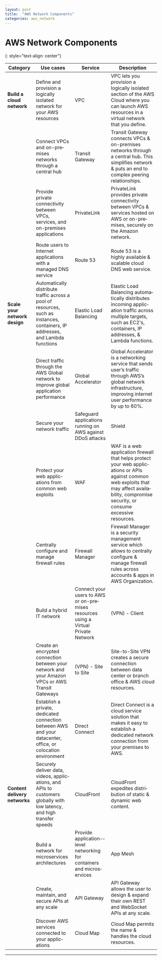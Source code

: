 ```yaml
---
layout: post
title:  "AWS Network Components"
categories: aws_network
---
```


# AWS Network Components
{: style="text-align: center"}

| Category | Use cases | Service | Descri­ption |
| --- | --- | --- | --- |
| **Build a cloud network** | Define and provision a logically isolated network for your AWS resources | VPC | VPC lets you provision a logically isolated section of the AWS Cloud where you can launch AWS resources in a virtual network that you define. |
| | Connect VPCs and on-pre­mises networks through a central hub | Transit Gateway | Transit Gateway connects VPCs & on-pre­mises networks through a central hub. This simplifies network & puts an end to complex peering relati­ons­hips.|
| | Provide private connec­tivity between VPCs, services, and on-pre­mises applic­ations | Privat­eLink | Privat­eLink provides private connec­tivity between VPCs & services hosted on AWS or on-pre­mises, securely on the Amazon network. |
| | Route users to Internet applic­ations with a managed DNS service | Route 53 | Route 53 is a highly available & scalable cloud DNS web service. | 
| **Scale your network design** | Automa­tically distribute traffic across a pool of resources, such as instances, contai­ners, IP addresses, and Lambda functions | Elastic Load Balancing | Elastic Load Balancing automa­tically distri­butes incoming applic­ation traffic across multiple targets, such as EC2's, contai­ners, IP addresses, & Lambda functions. |
| | Direct traffic through the AWS Global network to improve global applic­ation perfor­mance | Global Accele­rator | Global Accele­rator is a networking service that sends user’s traffic through AWS’s global network infras­tru­cture, improving internet user perfor­mance by up to 60%.|
| | Secure your network traffic | Safeguard applic­ations running on AWS against DDoS attacks | Shield | Shield is a managed Distri­buted Denial of Service (DDoS) protection service that safeguards applic­ations running on AWS.|
| | Protect your web applic­ations from common web exploits | WAF | WAF is a web applic­ation firewall that helps protect your web applic­ations or APIs against common web exploits that may affect availa­bility, compromise security, or consume excessive resources. |
| | Centrally configure and manage firewall rules | Firewall Manager | Firewall Manager is a security management service which allows to centrally configure & manage firewall rules across accounts & apps in AWS Organi­zation.|
| | Build a hybrid IT network | Connect your users to AWS or on-pre­mises resources using a Virtual Private Network | (VPN) - Client | VPN solutions establish secure connec­tions between on-pre­mises networks, remote offices, client devices, & the AWS global network. |
| | Create an encrypted connection between your network and your Amazon VPCs or AWS Transit Gateways | (VPN) - Site to Site | Site-t­o-Site VPN creates a secure connection between data center or branch office & AWS cloud resources.|
| | Establish a private, dedicated connection between AWS and your datace­nter, office, or colocation enviro­nment | Direct Connect | Direct Connect is a cloud service solution that makes it easy to establish a dedicated network connection from your premises to AWS. |
| **Content delivery networks** | Securely deliver data, videos, applic­ations, and APIs to customers globally with low latency, and high transfer speeds | CloudFront | CloudFront expedites distri­bution of static & dynamic web content.|
| | Build a network for micros­ervices archit­ectures |Provide applic­ati­on-­level networking for containers and micros­ervices | App Mesh| App Mesh makes it accessible to guide & control micros­ervices operating on AWS.|
| | Create, maintain, and secure APIs at any scale | API Gateway |API Gateway allows the user to design & expand their own REST and WebSocket APIs at any scale.|
| | Discover AWS services connected to your applic­ations | Cloud Map | Cloud Map permits the name & handles the cloud resources.|
---